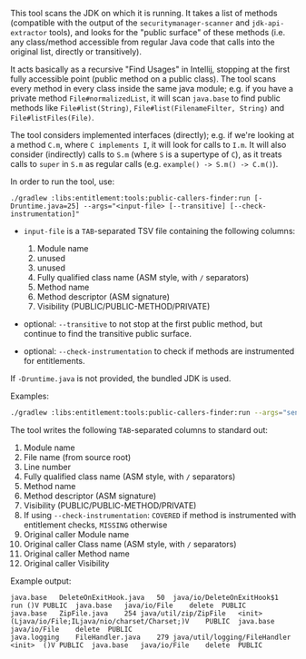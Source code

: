 This tool scans the JDK on which it is running. It takes a list of methods (compatible with the output of the `securitymanager-scanner` and `jdk-api-extractor` tools),
and looks for the "public surface" of these methods (i.e. any class/method accessible from regular Java code that calls into the original list, directly or transitively).

It acts basically as a recursive "Find Usages" in Intellij, stopping at the first fully accessible point (public method on a public class).
The tool scans every method in every class inside the same java module; e.g.
if you have a private method `File#normalizedList`, it will scan `java.base` to find
public methods like `File#list(String)`, `File#list(FilenameFilter, String)` and
`File#listFiles(File)`.

The tool considers implemented interfaces (directly); e.g. if we're looking at a
method `C.m`, where `C implements I`, it will look for calls to `I.m`. It will
also consider (indirectly) calls to `S.m` (where `S` is a supertype of `C`), as
it treats calls to `super` in `S.m` as regular calls (e.g. `example() -> S.m() -> C.m()`).


In order to run the tool, use:
```shell
./gradlew :libs:entitlement:tools:public-callers-finder:run [-Druntime.java=25] --args="<input-file> [--transitive] [--check-instrumentation]"
```

- `input-file` is a `TAB`-separated TSV file containing the following columns:
  1. Module name
  2. unused
  3. unused
  4. Fully qualified class name (ASM style, with `/` separators)
  5. Method name
  6. Method descriptor (ASM signature)
  7. Visibility (PUBLIC/PUBLIC-METHOD/PRIVATE)

- optional: `--transitive` to not stop at the first public method, but continue to find the transitive public surface.

- optional: `--check-instrumentation` to check if methods are instrumented for entitlements.

If `-Druntime.java` is not provided, the bundled JDK is used.

Examples:
```bash
./gradlew :libs:entitlement:tools:public-callers-finder:run --args="sensitive-methods.tsv true" --transitive --check-instrumentation"
```

The tool writes the following `TAB`-separated columns to standard out:

1. Module name
2. File name (from source root)
3. Line number
4. Fully qualified class name (ASM style, with `/` separators)
5. Method name
6. Method descriptor (ASM signature)
7. Visibility (PUBLIC/PUBLIC-METHOD/PRIVATE)
8. If using `--check-instrumentation`: `COVERED` if method is instrumented with entitlement checks, `MISSING` otherwise
9. Original caller Module name
10. Original caller Class name (ASM style, with `/` separators)
11. Original caller Method name
12. Original caller Visibility

Example output:
```
java.base	DeleteOnExitHook.java	50	java/io/DeleteOnExitHook$1	run	()V	PUBLIC	java.base	java/io/File	delete	PUBLIC
java.base	ZipFile.java	254	java/util/zip/ZipFile	<init>	(Ljava/io/File;ILjava/nio/charset/Charset;)V	PUBLIC	java.base	java/io/File	delete	PUBLIC
java.logging	FileHandler.java	279	java/util/logging/FileHandler	<init>	()V	PUBLIC	java.base	java/io/File	delete	PUBLIC
```
